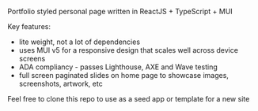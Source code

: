 Portfolio styled personal page written in ReactJS + TypeScript + MUI

Key features:
  - lite weight, not a lot of dependencies
  - uses MUI v5 for a responsive design that scales well across device screens
  - ADA compliancy - passes Lighthouse, AXE and Wave testing
  - full screen paginated slides on home page to showcase images, screenshots, artwork, etc
 
 Feel free to clone this repo to use as a seed app or template for a new site

